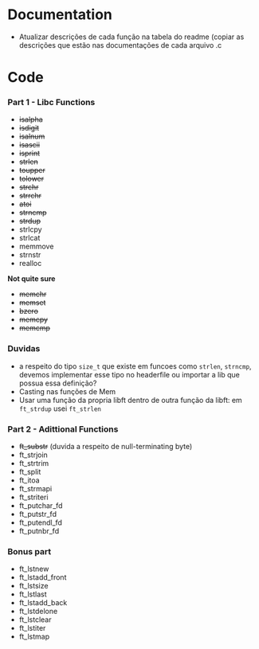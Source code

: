 # Documentation
- Atualizar descrições de cada função na tabela do readme (copiar as descrições que estão nas documentações de cada arquivo .c

# Code
### Part 1 - Libc Functions
- ~~isalpha~~
- ~~isdigit~~
- ~~isalnum~~
- ~~isascii~~
- ~~isprint~~
- ~~strlen~~
- ~~toupper~~
- ~~tolower~~
- ~~strchr~~
- ~~strrchr~~
- ~~atoi~~
- ~~strncmp~~
- ~~strdup~~
- strlcpy
- strlcat
- memmove
- strnstr
- realloc

**Not quite sure**
- ~~memchr~~
- ~~memset~~ 
- ~~bzero~~ 
- ~~memcpy~~ 
- ~~memcmp~~

### Duvidas
- a respeito do tipo `size_t` que existe em funcoes como `strlen`, `strncmp`, devemos implementar esse tipo no headerfile ou importar a lib que possua essa definição?
- Casting nas funções de Mem
- Usar uma função da propria libft dentro de outra função da libft: em `ft_strdup` usei `ft_strlen`

### Part 2 - Adittional Functions
- ~~ft_substr~~ (duvida a respeito de null-terminating byte)
- ft_strjoin
- ft_strtrim
- ft_split
- ft_itoa
- ft_strmapi
- ft_striteri
- ft_putchar_fd
- ft_putstr_fd
- ft_putendl_fd
- ft_putnbr_fd

### Bonus part
- ft_lstnew
- ft_lstadd_front
- ft_lstsize
- ft_lstlast
- ft_lstadd_back
- ft_lstdelone
- ft_lstclear
- ft_lstiter
- ft_lstmap

